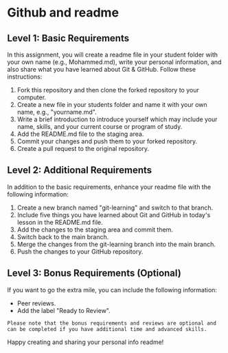 # Github and readme

## Level 1: Basic Requirements

In this assignment, you will create a readme file in your student folder with your own name (e.g., Mohammed.md), write your personal information, and also share what you have learned about Git & GitHub. Follow these instructions:

1. Fork this repository and then clone the forked repository to your computer.
2. Create a new file in your students folder and name it with your own name, e.g., "yourname.md".
3. Write a brief introduction to introduce yourself which may include your name, skills, and your current course or program of study.
4. Add the README.md file to the staging area.
5. Commit your changes and push them to your forked repository.
6. Create a pull request to the original repository.

## Level 2: Additional Requirements

In addition to the basic requirements, enhance your readme file with the following information:

1. Create a new branch named "git-learning" and switch to that branch.
2. Include five things you have learned about Git and GitHub in today's lesson in the README.md file.
3. Add the changes to the staging area and commit them.
4. Switch back to the main branch.
5. Merge the changes from the git-learning branch into the main branch.
6. Push the changes to your GitHub repository.

## Level 3: Bonus Requirements (Optional)

If you want to go the extra mile, you can include the following information:

- Peer reviews.
- Add the label "Ready to Review".

`Please note that the bonus requirements and reviews are optional and can be completed if you have additional time and advanced skills.`

Happy creating and sharing your personal info readme!
